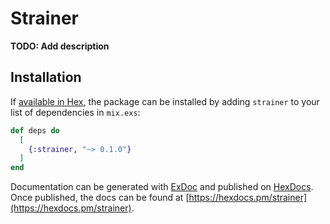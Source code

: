 # Strainer

**TODO: Add description**

## Installation

If [available in Hex](https://hex.pm/docs/publish), the package can be installed
by adding `strainer` to your list of dependencies in `mix.exs`:

```elixir
def deps do
  [
    {:strainer, "~> 0.1.0"}
  ]
end
```

Documentation can be generated with [ExDoc](https://github.com/elixir-lang/ex_doc)
and published on [HexDocs](https://hexdocs.pm). Once published, the docs can
be found at [https://hexdocs.pm/strainer](https://hexdocs.pm/strainer).

